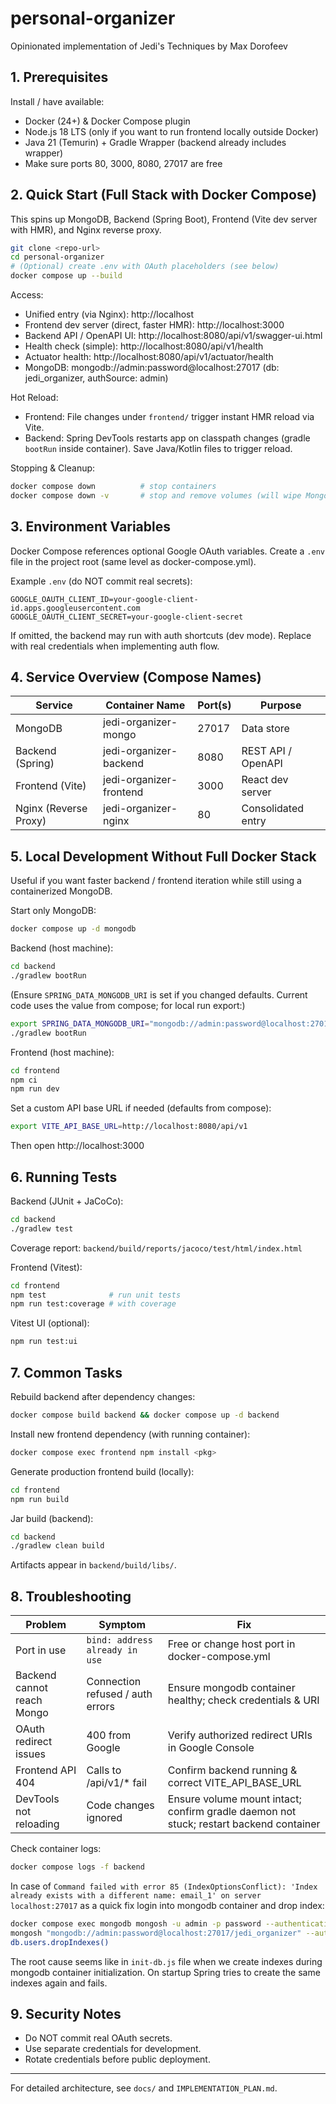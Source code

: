# personal-organizer
Opinionated implementation of Jedi's Techniques by Max Dorofeev

## 1. Prerequisites
Install / have available:
- Docker (24+) & Docker Compose plugin
- Node.js 18 LTS (only if you want to run frontend locally outside Docker)
- Java 21 (Temurin) + Gradle Wrapper (backend already includes wrapper)
- Make sure ports 80, 3000, 8080, 27017 are free

## 2. Quick Start (Full Stack with Docker Compose)
This spins up MongoDB, Backend (Spring Boot), Frontend (Vite dev server with HMR), and Nginx reverse proxy.

```bash
git clone <repo-url>
cd personal-organizer
# (Optional) create .env with OAuth placeholders (see below)
docker compose up --build
```

Access:
- Unified entry (via Nginx): http://localhost
- Frontend dev server (direct, faster HMR): http://localhost:3000
- Backend API / OpenAPI UI: http://localhost:8080/api/v1/swagger-ui.html
- Health check (simple): http://localhost:8080/api/v1/health
- Actuator health: http://localhost:8080/api/v1/actuator/health
- MongoDB: mongodb://admin:password@localhost:27017 (db: jedi_organizer, authSource: admin)

Hot Reload:
- Frontend: File changes under `frontend/` trigger instant HMR reload via Vite.
- Backend: Spring DevTools restarts app on classpath changes (gradle `bootRun` inside container). Save Java/Kotlin files to trigger reload.

Stopping & Cleanup:
```bash
docker compose down          # stop containers
docker compose down -v       # stop and remove volumes (will wipe Mongo data)
```

## 3. Environment Variables
Docker Compose references optional Google OAuth variables. Create a `.env` file in the project root (same level as docker-compose.yml).

Example `.env` (do NOT commit real secrets):
```dotenv
GOOGLE_OAUTH_CLIENT_ID=your-google-client-id.apps.googleusercontent.com
GOOGLE_OAUTH_CLIENT_SECRET=your-google-client-secret
```
If omitted, the backend may run with auth shortcuts (dev mode). Replace with real credentials when implementing auth flow.

## 4. Service Overview (Compose Names)
| Service            | Container Name              | Port(s) | Purpose |
|--------------------|-----------------------------|---------|---------|
| MongoDB            | jedi-organizer-mongo        | 27017   | Data store |
| Backend (Spring)   | jedi-organizer-backend      | 8080    | REST API / OpenAPI |
| Frontend (Vite)    | jedi-organizer-frontend     | 3000    | React dev server |
| Nginx (Reverse Proxy)| jedi-organizer-nginx      | 80      | Consolidated entry |

## 5. Local Development Without Full Docker Stack
Useful if you want faster backend / frontend iteration while still using a containerized MongoDB.

Start only MongoDB:
```bash
docker compose up -d mongodb
```

Backend (host machine):
```bash
cd backend
./gradlew bootRun
```
(Ensure `SPRING_DATA_MONGODB_URI` is set if you changed defaults. Current code uses the value from compose; for local run export:)
```bash
export SPRING_DATA_MONGODB_URI="mongodb://admin:password@localhost:27017/jedi_organizer?authSource=admin"
./gradlew bootRun
```

Frontend (host machine):
```bash
cd frontend
npm ci
npm run dev
```
Set a custom API base URL if needed (defaults from compose):
```bash
export VITE_API_BASE_URL=http://localhost:8080/api/v1
```

Then open http://localhost:3000

## 6. Running Tests
Backend (JUnit + JaCoCo):
```bash
cd backend
./gradlew test
```
Coverage report: `backend/build/reports/jacoco/test/html/index.html`

Frontend (Vitest):
```bash
cd frontend
npm test              # run unit tests
npm run test:coverage # with coverage
```
Vitest UI (optional):
```bash
npm run test:ui
```

## 7. Common Tasks
Rebuild backend after dependency changes:
```bash
docker compose build backend && docker compose up -d backend
```
Install new frontend dependency (with running container):
```bash
docker compose exec frontend npm install <pkg>
```
Generate production frontend build (locally):
```bash
cd frontend
npm run build
```
Jar build (backend):
```bash
cd backend
./gradlew clean build
```
Artifacts appear in `backend/build/libs/`.

## 8. Troubleshooting
| Problem | Symptom | Fix |
|---------|---------|-----|
| Port in use | `bind: address already in use` | Free or change host port in docker-compose.yml |
| Backend cannot reach Mongo | Connection refused / auth errors | Ensure mongodb container healthy; check credentials & URI |
| OAuth redirect issues | 400 from Google | Verify authorized redirect URIs in Google Console |
| Frontend API 404 | Calls to /api/v1/* fail | Confirm backend running & correct VITE_API_BASE_URL |
| DevTools not reloading | Code changes ignored | Ensure volume mount intact; confirm gradle daemon not stuck; restart backend container |

Check container logs:
```bash
docker compose logs -f backend
```
In case of `Command failed with error 85 (IndexOptionsConflict): 'Index already exists with a different name: email_1' on server localhost:27017` as a quick fix login into mongodb container and drop index:
```bash
docker compose exec mongodb mongosh -u admin -p password --authenticationDatabase admin
mongosh "mongodb://admin:password@localhost:27017/jedi_organizer" --authenticationDatabase admin
db.users.dropIndexes()
```
The root cause seems like in `init-db.js` file when we create indexes during mongodb container initialization. On startup Spring tries to create the same indexes again and fails.

## 9. Security Notes
- Do NOT commit real OAuth secrets.
- Use separate credentials for development.
- Rotate credentials before public deployment.

---
For detailed architecture, see `docs/` and `IMPLEMENTATION_PLAN.md`.
